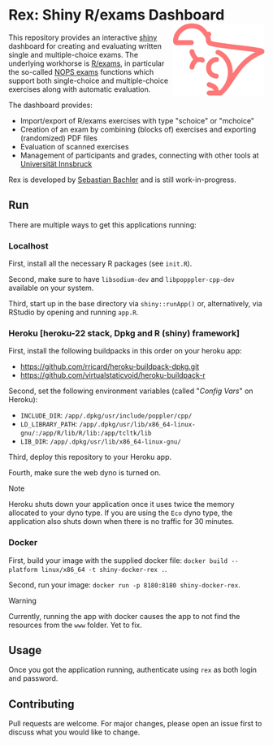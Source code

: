 # Rex: Shiny R/exams Dashboard <img src="https://raw.githubusercontent.com/guesswho1234/Rex/main/www/logo.svg" align="right" alt="Rex logo" width="180" />

This repository provides an interactive [shiny](https://shiny.posit.co/) dashboard
for creating and evaluating written single and multiple-choice exams. The underlying workhorse
is [R/exams](https://www.R-exams.org/), in particular the so-called
[NOPS exams](https://www.R-exams.org/tutorials/exams2nops/) functions which support both
single-choice and multiple-choice exercises along with automatic evaluation.

The dashboard provides:

- Import/export of R/exams exercises with type "schoice" or "mchoice"
- Creation of an exam by combining (blocks of) exercises and exporting (randomized) PDF files
- Evaluation of scanned exercises
- Management of participants and grades, connecting with other tools at [Universität Innsbruck](https://www.uibk.ac.at/)

Rex is developed by [Sebastian Bachler](https://www.uibk.ac.at/ibf/team/bachler.html.en)
and is still work-in-progress.

## Run

There are multiple ways to get this applications running:

### Localhost

First, install all the necessary R packages (see `init.R`).

Second, make sure to have `libsodium-dev` and `libpopppler-cpp-dev` available on your system.

Third, start up in the base directory via `shiny::runApp()` or, alternatively, via RStudio by 
opening and running `app.R`.

### Heroku [heroku-22 stack, Dpkg and R (shiny) framework]

First, install the following buildpacks in this order on your heroku app:
- https://github.com/rricard/heroku-buildpack-dpkg.git
- https://github.com/virtualstaticvoid/heroku-buildpack-r

Second, set the following environment variables (called "*Config Vars*" on Heroku):
- `INCLUDE_DIR`: `/app/.dpkg/usr/include/poppler/cpp/`
- `LD_LIBRARY_PATH`: `/app/.dpkg/usr/lib/x86_64-linux-gnu/:/app/R/lib/R/lib:/app/tcltk/lib`
- `LIB_DIR`: `/app/.dpkg/usr/lib/x86_64-linux-gnu/`

Third, deploy this repository to your Heroku app.

Fourth, make sure the web dyno is turned on.

> [!NOTE]
Heroku shuts down your application once it uses twice the memory allocated to your dyno type.
If you are using the `Eco` dyno type, the application also shuts down when there is no traffic for 30 minutes.

### Docker

First, build your image with the supplied docker file: `docker build --platform linux/x86_64 -t shiny-docker-rex .`.

Second, run your image: `docker run -p 8180:8180 shiny-docker-rex`. 

> [!WARNING]
Currently, running the app with docker causes the app to not find the resources from the `www` folder. Yet to fix.

## Usage

Once you got the application running, authenticate using `rex` as both login and password.

## Contributing

Pull requests are welcome. For major changes, please open an issue first to discuss what 
you would like to change.
